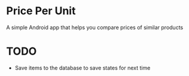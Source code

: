 # Price Per Unit
A simple Android app that helps you compare prices of similar products

# TODO
- Save items to the database to save states for next time